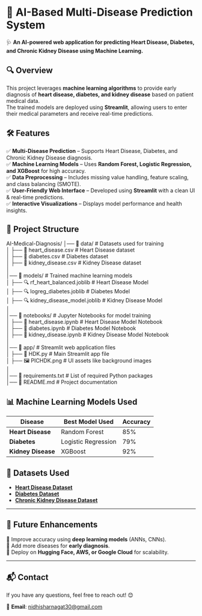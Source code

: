 # 📌 AI-Based Multi-Disease Prediction System  
🩺 **An AI-powered web application for predicting Heart Disease, Diabetes, and Chronic Kidney Disease using Machine Learning.**  

## 🔍 Overview  
This project leverages **machine learning algorithms** to provide early diagnosis of **heart disease, diabetes, and kidney disease** based on patient medical data.  
The trained models are deployed using **Streamlit**, allowing users to enter their medical parameters and receive real-time predictions.  

## 🛠️ Features  
✅ **Multi-Disease Prediction** – Supports Heart Disease, Diabetes, and Chronic Kidney Disease diagnosis.  
✅ **Machine Learning Models** – Uses **Random Forest, Logistic Regression, and XGBoost** for high accuracy.  
✅ **Data Preprocessing** – Includes missing value handling, feature scaling, and class balancing (SMOTE).  
✅ **User-Friendly Web Interface** – Developed using **Streamlit** with a clean UI & real-time predictions.  
✅ **Interactive Visualizations** – Displays model performance and health insights.  

## 📂 Project Structure  
AI-Medical-Diagnosis/
│── 📁 data/                        # Datasets used for training  
│   ├── 📝 heart_disease.csv        # Heart Disease dataset  
│   ├── 📝 diabetes.csv             # Diabetes dataset  
│   ├── 📝 kidney_disease.csv       # Kidney Disease dataset  
│  
│── 📁 models/                      # Trained machine learning models  
│   ├── 🔍 rf_heart_balanced.joblib   # Heart Disease Model  
│   ├── 🔍 logreg_diabetes.joblib     # Diabetes Model  
│   ├── 🔍 kidney_disease_model.joblib # Kidney Disease Model  
│  
│── 📁 notebooks/                   # Jupyter Notebooks for model training  
│   ├── 📜 heart_disease.ipynb       # Heart Disease Model Notebook  
│   ├── 📜 diabetes.ipynb            # Diabetes Model Notebook  
│   ├── 📜 kidney_disease.ipynb      # Kidney Disease Model Notebook  
│  
│── 📁 app/                         # Streamlit web application files  
│   ├── 🚀 HDK.py                   # Main Streamlit app file  
│   ├── 🖼️ PICHDK.png                   # UI assets like background images  
│  
│── 📜 requirements.txt             # List of required Python packages  
│── 📜 README.md                    # Project documentation  



## 📊 Machine Learning Models Used  
| **Disease**        | **Best Model Used**     | **Accuracy** |  
|-------------------|-----------------|------------|  
| **Heart Disease** | Random Forest   | 85%        |  
| **Diabetes**      | Logistic Regression | 79%    |  
| **Kidney Disease** | XGBoost         | 92%        |  



## 📝 Datasets Used  
- **[Heart Disease Dataset](https://www.kaggle.com/datasets/fedesoriano/heart-failure-prediction)**  
- **[Diabetes Dataset](https://www.kaggle.com/datasets/uciml/pima-indians-diabetes-database)**  
- **[Chronic Kidney Disease Dataset](https://www.kaggle.com/datasets/mansoordaku/ckdisease)**  

---

## 📌 Future Enhancements  
🔹 Improve accuracy using **deep learning models** (ANNs, CNNs).  
🔹 Add more diseases for **early diagnosis**.  
🔹 Deploy on **Hugging Face, AWS, or Google Cloud** for scalability.  

---

## 📬 Contact  
If you have any questions, feel free to reach out! 😊  

📧 **Email**: [nidhisharnagat30@gmail.com](mailto:nidhisharnagat30@gmail.com)  
